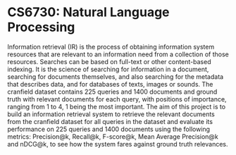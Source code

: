 # CS6730: Natural Language Processing

Information retrieval (IR) is the process of obtaining information system resources that are relevant to an
information need from a collection of those resources. Searches can be based on full-text or other content-based
indexing. It is the science of searching for information in a document, searching for documents themselves, and
also searching for the metadata that describes data, and for databases of texts, images or sounds.
The cranfield dataset contains 225 queries and 1400 documents and ground truth with relevant documents
for each query, with positions of importance, ranging from 1 to 4, 1 being the most important.
The aim of this project is to build an information retrieval system to retrieve the relevant documents from the
cranfield dataset for all queries in the dataset and evaluate its performance on 225 queries and 1400 documents
using the following metrics: Precision@k, Recall@k, F-score@k, Mean Average Precision@k and nDCG@k, to
see how the system fares against ground truth relevances.

